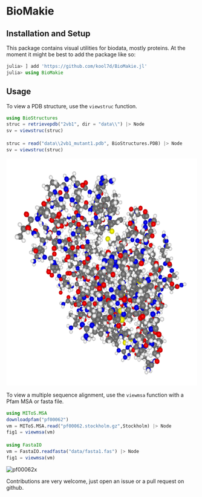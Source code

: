 # BioMakie

## Installation and Setup

This package contains visual utilities for biodata, mostly proteins.
At the moment it might be best to add the package like so:

```julia
julia> ] add 'https://github.com/kool7d/BioMakie.jl'
julia> using BioMakie
```

## Usage

To view a PDB structure, use the `viewstruc` function.

```julia
using BioStructures
struc = retrievepdb("2vb1", dir = "data\\") |> Node
sv = viewstruc(struc)

struc = read("data\\2vb1_mutant1.pdb", BioStructures.PDB) |> Node
sv = viewstruc(struc)
```

<p align="center"><img width="530" height="600" src="docs/assets/struc.png"></p>

To view a multiple sequence alignment, use the `viewmsa` function with a Pfam MSA or fasta file.

```julia
using MIToS.MSA
downloadpfam("pf00062")
vm = MIToS.MSA.read("pf00062.stockholm.gz",Stockholm) |> Node
fig1 = viewmsa(vm)

using FastaIO
vm = FastaIO.readfasta("data/fasta1.fas") |> Node
fig1 = viewmsa(vm)
```

![pf00062x](https://user-images.githubusercontent.com/26263436/141277817-16a4958d-6637-43b0-9946-1916c2947c3a.png)

Contributions are very welcome, just open an issue or a pull request on github.